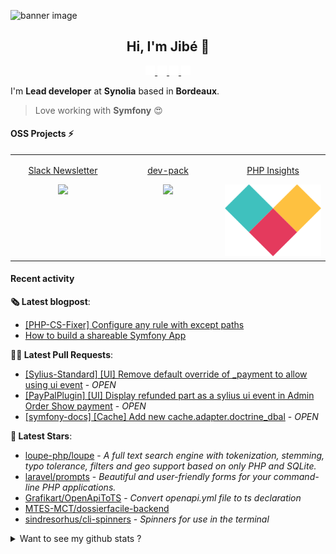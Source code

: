 ![banner image](https://images.unsplash.com/photo-1595675024853-0f3ec9098ac7?crop=entropy&amp;cs=tinysrgb&amp;fit=crop&amp;fm=jpg&amp;h=300&amp;ixid=MnwxfDB8MXxyYW5kb218MHx8cHJvZ3JhbW1pbmcsZGV2ZWxvcGVyLGRlc2lnbnx8fHx8fDE2OTE5OTQyMDY&amp;ixlib=rb-4.0.3&amp;q=80&amp;utm_campaign=api-credit&amp;utm_medium=referral&amp;utm_source=unsplash_source&amp;w=854)

<h2 align="center">Hi, I'm Jibé 👋</h2>

<p align="center">
<a href="https://jibébarth.fr" title="Personal website"><img alt="rss" width="15px" src="https://raw.githubusercontent.com/Jibbarth/jibbarth.github.io/master/img/fa/rss-solid-100.svg" />
</a>
<a href="https://twitter.com/jibbarth" title="Twitter"><img alt="twitter" width="15px" src="https://raw.githubusercontent.com/Jibbarth/jibbarth.github.io/master/img/fa/twitter-brands-100.svg" />
</a>
<a href="https://linkedin.com/in/jibébarth" title="Linkedin"><img alt="linkedin" width="15px" src="https://raw.githubusercontent.com/Jibbarth/jibbarth.github.io/master/img/fa/linkedin-brands-100.svg" />
</a>
<a href="https://connect.symfony.com/profile/jibbarth" title="Symfony"><img alt="symfony" width="15px" src="https://raw.githubusercontent.com/Jibbarth/jibbarth.github.io/master/img/fa/symfony-brands-100.svg" />
</a>
</p>

I'm **Lead developer** at **Synolia** based in **Bordeaux**.

> Love working with **Symfony** 😍

#### OSS Projects ⚡

<table>
  <tbody>
    <tr valign="top">
      <td width="33.333333333333%" align="center">
          <a href="https://github.com/Jibbarth/slacknewsletter">
            <p>Slack Newsletter</p>
            <img src="https://images.unsplash.com/photo-1518933165971-611dbc9c412d?crop=entropy&amp;cs=tinysrgb&amp;fit=crop&amp;fm=jpg&amp;h=150&amp;ixid=MnwxfDB8MXxyYW5kb218MHx8U2xhY2sgTmV3c2xldHRlcixwcm9ncmFtbWluZ3x8fHx8fDE2OTE5OTQyMDg&amp;ixlib=rb-4.0.3&amp;q=80&amp;utm_campaign=api-credit&amp;utm_medium=referral&amp;utm_source=unsplash_source&amp;w=200" />
          </a>
      </td>
      <td width="33.333333333333%" align="center">
          <a href="https://github.com/Jibbarth/dev-pack">
            <p>dev-pack</p>
            <img src="https://images.unsplash.com/photo-1546146830-2cca9512c68e?ixlib=rb-1.2.1&amp;ixid=eyJhcHBfaWQiOjEyMDd9&amp;auto=format&amp;fit=crop&amp;w=200&amp;h=150" />
          </a>
      </td>
      <td width="33.333333333333%" align="center">
          <a href="https://phpinsights.com">
            <p>PHP Insights</p>
            <img src="https://raw.githubusercontent.com/nunomaduro/phpinsights/v1.14.0/art/heart.png" />
          </a>
      </td>
    </tr>
  </tbody>
</table>



#### Recent activity

**🗞 Latest blogpost**:

* [[PHP-CS-Fixer] Configure any rule with except paths](https://jibébarth.fr/post/configure-any-phpcsfixer-rule-with-except-paths)
* [How to build a shareable Symfony App](https://jibébarth.fr/post/build-shareable-symfony-app)

**👨‍💻 Latest Pull Requests**:

* [[Sylius-Standard] [UI] Remove default override of _payment to allow using ui event](https://github.com/Sylius/Sylius-Standard/pull/912) - _OPEN_
* [[PayPalPlugin] [UI] Display refunded part as a sylius ui event in Admin Order Show payment](https://github.com/Sylius/PayPalPlugin/pull/276) - _OPEN_
* [[symfony-docs] [Cache] Add new cache.adapter.doctrine_dbal](https://github.com/symfony/symfony-docs/pull/16502) - _OPEN_

**🌟 Latest Stars**:

* [loupe-php/loupe](https://github.com/loupe-php/loupe)  - _A full text search engine with tokenization, stemming, typo tolerance, filters and geo support based on only PHP and SQLite._
* [laravel/prompts](https://github.com/laravel/prompts)  - _Beautiful and user-friendly forms for your command-line PHP applications._
* [Grafikart/OpenApiToTS](https://github.com/Grafikart/OpenApiToTS)  - _Convert openapi.yml file to ts declaration_
* [MTES-MCT/dossierfacile-backend](https://github.com/MTES-MCT/dossierfacile-backend) 
* [sindresorhus/cli-spinners](https://github.com/sindresorhus/cli-spinners)  - _Spinners for use in the terminal_

<details>
<summary> Want to see my github stats ? </summary>

![Github stats](https://github-readme-stats.vercel.app/api?username=Jibbarth&&show_icons=true)
</details>
